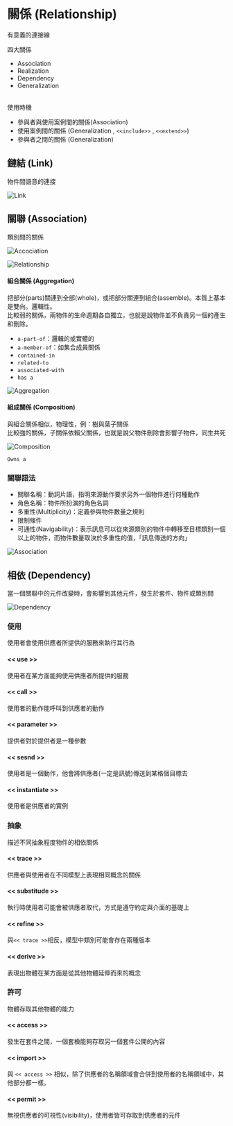 # 關係 (Relationship)

有意義的連接線<br>

四大關係

* Association
* Realization
* Dependency
* Generalization

<br>
使用時機

* 參與者與使用案例間的關係(Association)
* 使用案例間的關係 (Generalization , `<<include>>` , `<<extend>>`)
* 參與者之間的關係 (Generalization)

## 鏈結 (Link)

物件間語意的連接

![Link](/images/Object_Link.PNG "Link") 

## 關聯 (Association)

類別間的關係

![Accociation](/images/Class_Association.PNG "Accociation") 

![Relationship](/images/Relationship.PNG "Relationship")

#### 組合關係 (Aggregation)

把部分(parts)關連到全部(whole)，或把部分關連到組合(assemble)。本質上基本是雙向。邏輯性。 <br>
比較弱的關係，兩物件的生命週期各自獨立，也就是說物件並不負責另一個的產生和刪除。

* `a-part-of`：邏輯的或實體的
* `a-member-of`：如集合成員關係
* `contained-in`
* `related-to`
* `associated-with`
* `has a`

![Aggregation](/images/Class_Aggregation.PNG "Aggregation") 

#### 組成關係 (Composition)

與組合關係相似，物理性，例：樹與葉子關係 <br>
比較強的關係，子關係依賴父關係，也就是說父物件刪除會影響子物件，同生共死

![Composition](/images/Class_Composition.PNG "Composition") 

`Owns a`

### 關聯語法

* 關聯名稱：動詞片語，指明來源動作要求另外一個物件進行何種動作
* 角色名稱：物件所扮演的角色名詞
* 多重性(Multiplicity)：定義參與物件數量之規則
* 限制條件
* 可通性(Navigability)：表示訊息可以從來源類別的物件中轉移至目標類別一個以上的物件，而物件數量取決於多重性的值，「訊息傳送的方向」

![Association](/images/Relationship_Association.PNG "Association") 

## 相依 (Dependency)

當一個關聯中的元件改變時，會影響到其他元件，發生於套件、物件或類別間

![Dependency](/images/Relationship_Dependency.PNG "Dependency") 

### 使用

使用者會使用供應者所提供的服務來執行其行為

#### << use >>

使用者在某方面能夠使用供應者所提供的服務

#### << call >>

使用者的動作能呼叫到供應者的動作

#### << parameter >>

提供者對於提供者是一種參數

#### << sesnd >>

使用者是一個動作，他會將供應者(一定是訊號)傳送到某格個目標去

#### << instantiate >>

使用者是供應者的實例

### 抽象

描述不同抽象程度物件的相依關係

#### << trace >>

供應者與使用者在不同模型上表現相同概念的關係

#### << substitude >>

執行時使用者可能會被供應者取代，方式是遵守約定與介面的基礎上

#### << refine >>

與`<< trace >>`相反，模型中類別可能會存在兩種版本

#### << derive >> 

表現出物體在某方面是從其他物體延伸而來的概念

### 許可

物體存取其他物體的能力

#### << access >>

發生在套件之間，一個套檢能夠存取另一個套件公開的內容

#### << import >>

與 `<< access >>` 相似，除了供應者的名稱領域會合併到使用者的名稱領域中，其他部分都一樣。

#### << permit >>

無視供應者的可視性(visibility)，使用者皆可存取到供應者的元件